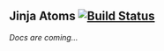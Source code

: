 ## Jinja Atoms [![Build Status](https://travis-ci.org/semirook/jinja-atoms.png)](https://travis-ci.org/semirook/jinja-atoms)
*Docs are coming...*
